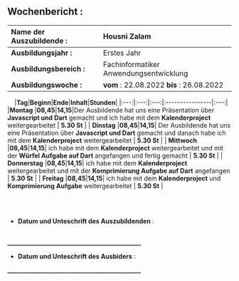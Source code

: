 ## Wochenbericht :
| **Name der Auszubildende :** | Housni Zalam |
|:--------|:--------|
| **Ausbildungsjahr :** | Erstes Jahr |   
| **Ausbildungsbereich :** | Fachinformatiker Anwendungsentwicklung |   
| **Ausbildungswoche :** | **vom** : 22.08.2022 **bis** : 26.08.2022 |

&nbsp;
&nbsp;
|**Tag**|**Beginn**|**Ende**|**Inhalt**|**Stunden**|
|:---:|:---:|:---:|:----------------|:---:|
|**Montag** |**08,45**|**14,15**|Der Ausbildende hat uns eine Präsentation über **Javascript und Dart** gemacht und ich habe mit dem **Kalenderproject** weitergearbeitet | **5.30 St** |
| **Dinstag** |**08,45**|**14,15**| Der Ausbildende hat uns eine Präsentation über **Javascript und Dart** gemacht und danach habe ich mit dem **Kalenderproject** weitergearbeitet | **5.30 St** |
| **Mittwoch** |**08,45**|**14,15**| ich habe mit dem **Kalenderproject** weitergearbeitet und mit der  **Würfel Aufgabe auf Dart** angefangen und fertig gemacht  | **5.30 St** |
| **Donnerstag** |**08,45**|**14,15**|  ich habe mit dem **Kalenderproject** weitergearbeitet und mit der **Komprimierung Aufgabe auf Dart** angefangen  | **5.30 St** |
| **Freitag** |**08,45**|**14,15**| ich habe mit dem **Kalenderproject** und **Komprimierung Aufgabe** weitergearbeitet | **5.30 St** |

&nbsp;
\
&nbsp;
* **Datum und Unteschrift des Auszubildenden** :    
&nbsp;
&nbsp;

**_____________________________________________**
&nbsp;
&nbsp;
* **Datum und Unteschrift des Ausbiders** :
&nbsp;
&nbsp;

**_____________________________________________**